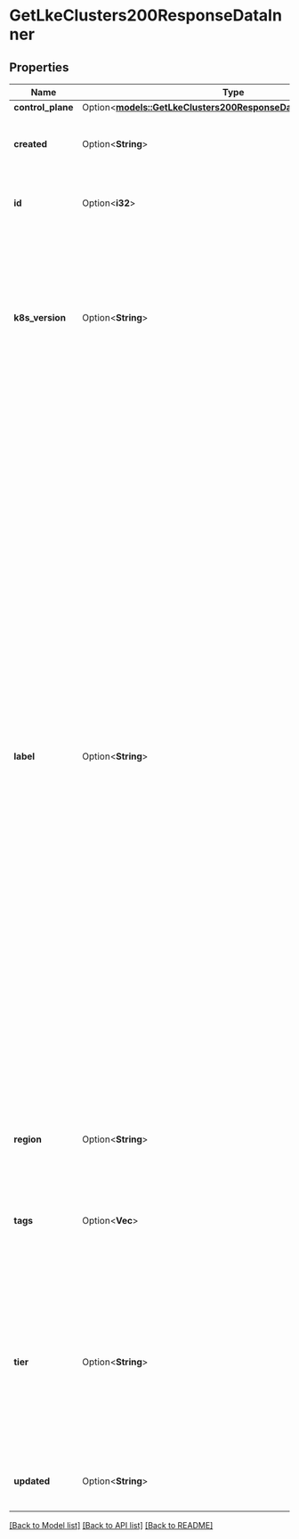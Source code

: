 # GetLkeClusters200ResponseDataInner

## Properties

Name | Type | Description | Notes
------------ | ------------- | ------------- | -------------
**control_plane** | Option<[**models::GetLkeClusters200ResponseDataInnerControlPlane**](get_lke_clusters_200_response_data_inner_control_plane.md)> |  | [optional]
**created** | Option<**String**> | __Read-only__ When this Kubernetes cluster was created. | [optional][readonly]
**id** | Option<**i32**> | __Read-only__ This Kubernetes cluster's unique ID. | [optional][readonly]
**k8s_version** | Option<**String**> | __Filterable__ The desired Kubernetes version for this Kubernetes cluster in the format of &lt;major&gt;.&lt;minor&gt;, and the latest supported patch version will be deployed. | [optional]
**label** | Option<**String**> | __Filterable__ This Kubernetes cluster's unique label for display purposes only. Labels have the following constraints:    - UTF-8 characters will be returned by the API using escape sequences of their Unicode code points. For example, the Japanese character _か_ is 3 bytes in UTF-8 (`0xE382AB`). Its Unicode code point is 2 bytes (`0x30AB`). APIv4 supports this character and the API will return it as the escape sequence using six 1 byte characters which represent 2 bytes of Unicode code point (`\"\\u30ab\"`).    - 4 byte UTF-8 characters are not supported.    - If the label is entirely composed of UTF-8 characters, the API response will return the code points using up to 193 1 byte characters. | [optional]
**region** | Option<**String**> | __Filterable__ This Kubernetes cluster's location. | [optional]
**tags** | Option<**Vec<String>**> | __Filterable__ An array of tags applied to the Kubernetes cluster. Tags are for organizational purposes only. | [optional]
**tier** | Option<**String**> | __Beta__, __Filterable__ The desired Kubernetes tier.  > 🚧 > > This field is in beta and only works when using the beta API. Call the URL with the `apiVersion` path parameter set to `v4beta`. | [optional]
**updated** | Option<**String**> | __Read-only__ When this Kubernetes cluster was updated. | [optional][readonly]

[[Back to Model list]](../README.md#documentation-for-models) [[Back to API list]](../README.md#documentation-for-api-endpoints) [[Back to README]](../README.md)


